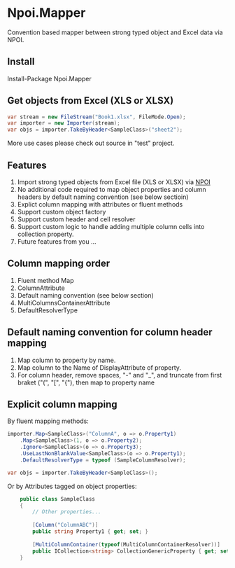 # Npoi.Mapper
Convention based mapper between strong typed object and Excel data via NPOI.

## Install

Install-Package Npoi.Mapper

## Get objects from Excel (XLS or XLSX)

```C#
var stream = new FileStream("Book1.xlsx", FileMode.Open);
var importer = new Importer(stream);
var objs = importer.TakeByHeader<SampleClass>("sheet2");
```
More use cases please check out source in "test" project.

## Features

1. Import strong typed objects from Excel file (XLS or XLSX) via [NPOI](https://github.com/tonyqus/npoi)
2. No additional code required to map object properties and column headers by default naming convention (see below sectioin)
3. Explict column mapping with attributes or fluent methods
4. Support custom object factory
5. Support custom header and cell resolver
6. Support custom logic to handle adding multiple column cells into collection property.
7. Future features from you ...

## Column mapping order

1. Fluent method Map<T>
2. ColumnAttribute
3. Default naming convention (see below section)
4. MultiColumnsContainerAttribute
5. DefaultResolverType

## Default naming convention for column header mapping

1. Map column to property by name.
2. Map column to the Name of DisplayAttribute of property.
3. For column header, remove spaces, "-" and "_", and truncate from first braket ("(", "[", "{"), then map to property name

## Explicit column mapping

By fluent mapping methods:

```C#
importer.Map<SampleClass>("ColumnA", o => o.Property1)
    .Map<SampleClass>(1, o => o.Property2);
    .Ignore<SampleClass>(o => o.Property3);
    .UseLastNonBlankValue<SampleClass>(o => o.Property1);
    .DefaultResolverType = typeof (SampleColumnResolver);

var objs = importer.TakeByHeader<SampleClass>();
```

Or by Attributes tagged on object properties:

```C#
    public class SampleClass
    {
        // Other properties...
        
        [Column("ColumnABC")]
        public string Property1 { get; set; }
        
        [MultiColumnContainer(typeof(MultiColumnContainerResolver))]
        public ICollection<string> CollectionGenericProperty { get; set; }
    }
```

